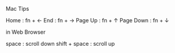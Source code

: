Mac Tips


Home : fn + ←
End : fn + →
Page Up : fn + ↑
Page Down : fn + ↓


in Web Browser

space : scroll down
shift + space : scroll up